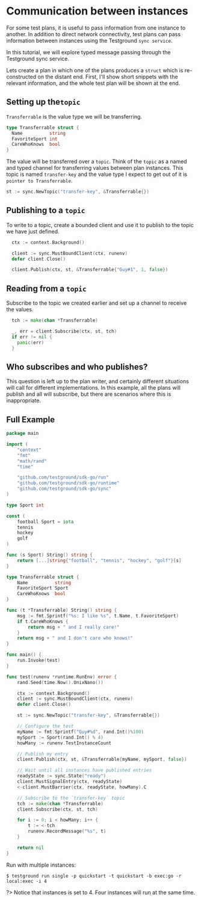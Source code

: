 # Communication between instances

For some test plans, it is useful to pass information from one instance to another. In addition to direct network connectivity, test plans can pass information between instances using the Testground `sync service`.

In this tutorial, we will explore typed message passing through the Testground sync service.

Lets create a plan in which one of the plans produces a `struct` which is re-constructed on the distant end. First, I'll show short snippets with the relevant information, and the whole test plan will be shown at the end.

## Setting up the`topic`

`Transferrable` is the value type we will be transferring.

```go
type Transferrable struct {
  Name          string
  FavoriteSport int
  CareWhoKnows  bool
}
```

The value will be transferred over a `topic`. Think of the `topic` as a named and typed channel for transferring values between plan instances. This topic is named `transfer-key` and the value type I expect to get out of it is `pointer to Transferrable`.

```go
st := sync.NewTopic("transfer-key", &Transferrable{})
```

## Publishing to a `topic`

To write to a topic, create a bounded client and use it to publish to the topic we have just defined.

```go
  ctx := context.Background()

  client := sync.MustBoundClient(ctx, runenv)
  defer client.Close()

  client.Publish(ctx, st, &Transferrable{"Guy#1", 1, false})
```

## Reading from a `topic`

Subscribe to the topic we created earlier and set up a channel to receive the values.

```go
  tch := make(chan *Transferrable)

  _, err = client.Subscribe(ctx, st, tch)
  if err != nil {
    panic(err)
  }
```

## Who subscribes and who publishes?

This question is left up to the plan writer, and certainly different situations will call for different implementations. In this example, all the plans will publish and all will subscribe, but there are scenarios where this is inappropriate.

## Full Example

```go
package main

import (
	"context"
	"fmt"
	"math/rand"
	"time"

	"github.com/testground/sdk-go/run"
	"github.com/testground/sdk-go/runtime"
	"github.com/testground/sdk-go/sync"
)

type Sport int

const (
	football Sport = iota
	tennis
	hockey
	golf
)

func (s Sport) String() string {
	return [...]string{"football", "tennis", "hockey", "golf"}[s]
}

type Transferrable struct {
	Name          string
	FavoriteSport Sport
	CareWhoKnows  bool
}

func (t *Transferrable) String() string {
	msg := fmt.Sprintf("%s: I like %s", t.Name, t.FavoriteSport)
	if t.CareWhoKnows {
		return msg + " and I really care!"
	}
	return msg + " and I don't care who knows!"
}

func main() {
	run.Invoke(test)
}

func test(runenv *runtime.RunEnv) error {
	rand.Seed(time.Now().UnixNano())

	ctx := context.Background()
	client := sync.MustBoundClient(ctx, runenv)
	defer client.Close()

	st := sync.NewTopic("transfer-key", &Transferrable{})

	// Configure the test
	myName := fmt.Sprintf("Guy#%d", rand.Int()%100)
	mySport := Sport(rand.Int() % 4)
	howMany := runenv.TestInstanceCount

	// Publish my entry
	client.Publish(ctx, st, &Transferrable{myName, mySport, false})

	// Wait until all instances have published entries
	readyState := sync.State("ready")
	client.MustSignalEntry(ctx, readyState)
	<-client.MustBarrier(ctx, readyState, howMany).C

	// Subscribe to the `transfer-key` topic
	tch := make(chan *Transferrable)
	client.Subscribe(ctx, st, tch)

	for i := 0; i < howMany; i++ {
		t := <-tch
		runenv.RecordMessage("%s", t)
	}

	return nil
}
```

Run with multiple instances:

```text
$ testground run single -p quickstart -t quickstart -b exec:go -r local:exec -i 4
```

?> Notice that instances is set to 4. Four instances will run at the same time.
